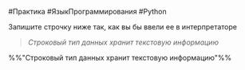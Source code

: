 #Практика #ЯзыкПрограммирования #Python 

Запишите строчку ниже так, как вы бы ввели ее в интерпретаторе 

> *Строковый тип данных хранит текстовую информацию*

  
%%"Строковый тип данных хранит текстовую информацию"%%